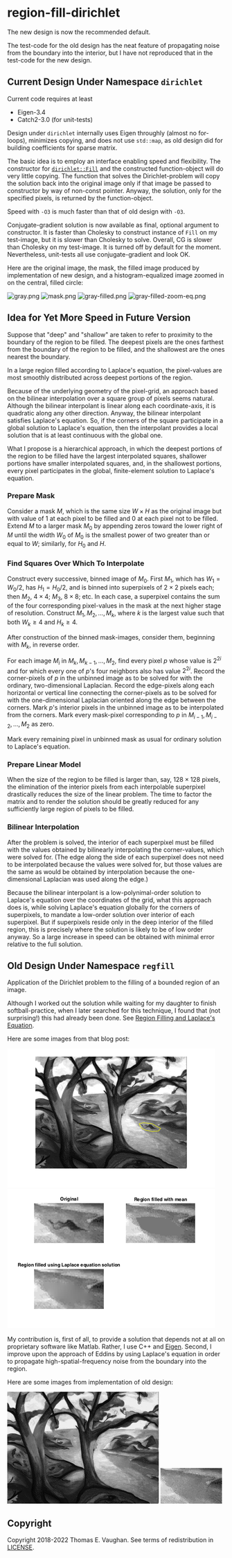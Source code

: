 <!-- vim: set filetype=none:
  Turn off markdown-type because LaTeX-notation
  doesn't work with markdown-mode.
  -->

# region-fill-dirichlet

The new design is now the recommended default.

The test-code for the old design has the neat
feature of propagating noise from the boundary
into the interior, but I have not reproduced
that in the test-code for the new design.

## Current Design Under Namespace `dirichlet`

Current code requires at least

- Eigen-3.4
- Catch2-3.0 (for unit-tests)

Design under `dirichlet` internally uses Eigen
throughly (almost no for-loops), minimizes
copying, and does not use `std::map`, as old
design did for building coefficients for
sparse matrix.

The basic idea is to employ an interface
enabling speed and flexibility.  The constructor
for
[`dirichlet::Fill`](include/dirichlet/Fill.hpp)
and the constructed function-object will do very
little copying.  The function that solves the
Dirichlet-problem will copy the solution back
into the original image only if that image be
passed to constructor by way of non-const
pointer.  Anyway, the solution, only for the
specified pixels, is returned by the
function-object.

Speed with `-O3` is much faster than that of
old design with `-O3`.

Conjugate-gradient solution is now available as
final, optional argument to constructor.  It is
faster than Cholesky to construct instance of
`Fill` on my test-image, but it is slower than
Cholesky to solve.  Overall, CG is slower than
Cholesky on my test-image.  It is turned off by
default for the moment.  Nevertheless,
unit-tests all use conjugate-gradient and look
OK.

Here are the original image, the mask, the
filled image produced by implementation of new
design, and a histogram-equalized image zoomed
in on the central, filled circle:

![gray.png](test/gray.png)
![mask.png](test/mask.png)
![gray-filled.png](test/gray-filled.png)
![gray-filled-zoom-eq.png](test/gray-filled-zoom-eq.png)

## Idea for Yet More Speed in Future Version

Suppose that "deep" and "shallow" are taken to
refer to proximity to the boundary of the region
to be filled.  The deepest pixels are the ones
farthest from the boundary of the region to be
filled, and the shallowest are the ones nearest
the boundary.

In a large region filled according to Laplace's
equation, the pixel-values are most smoothly
distributed across deepest portions of the
region.

Because of the underlying geometry of the
pixel-grid, an approach based on the bilinear
interpolation over a square group of pixels
seems natural.  Although the bilinear
interpolant is linear along each
coordinate-axis, it is quadratic along any other
direction.  Anyway, the bilinear interpolant
satisfies Laplace's equation.  So, if the
corners of the square participate in a global
solution to Laplace's equation, then the
interpolant provides a local solution that is at
least continuous with the global one.

What I propose is a hierarchical approach, in
which the deepest portions of the region to be
filled have the largest interpolated squares,
shallower portions have smaller interpolated
squares, and, in the shallowest portions, every
pixel participates in the global, finite-element
solution to Laplace's equation.

### Prepare Mask

Consider a mask $M$, which is the same size
$W \times H$ as the original image but with
value of 1 at each pixel to be filled and 0 at
each pixel not to be filled.  Extend $M$ to a
larger mask $M_0$ by appending zeros toward the
lower right of $M$ until the width $W_0$ of
$M_0$ is the smallest power of two greater than
or equal to $W$; similarly, for $H_0$ and $H$.

### Find Squares Over Which To Interpolate

Construct every successive, binned image of
$M_0.$  First $M_1$, which has $W_1=W_0/2$, has
$H_1=H_0/2$, and is binned into superpixels of
$2 \times 2$ pixels each; then $M_2$,
$4 \times 4$; $M_3$, $8 \times 8$; etc.  In each
case, a superpixel contains the sum of the four
corresponding pixel-values in the mask at the
next higher stage of resolution.  Construct
$M_1, M_2, \ldots, M_k$, where $k$ is the
largest value such that both $W_k \geq 4$ and
$H_k \geq 4$.

After construction of the binned mask-images,
consider them, beginning with $M_k,$ in reverse
order.

For each image $M_i$ in
$M_k, M_{k-1}, \ldots, M_2,$ find every pixel
$p$ whose value is $2^{2i}$ and for which every
one of $p$'s four neighbors also has value
$2^{2i}$.  Record the corner-pixels of $p$ in
the unbinned image as to be solved for with the
ordinary, two-dimensional Laplacian.  Record the
edge-pixels along each horizontal or vertical
line connecting the corner-pixels as to be
solved for with the one-dimensional Laplacian
oriented along the edge between the corners.
Mark $p$'s interior pixels in the unbinned image
as to be interpolated from the corners.  Mark
every mask-pixel corresponding to $p$ in
$M_{i-1}, M_{i-2}, \ldots, M_2$ as zero.

Mark every remaining pixel in unbinned mask as
usual for ordinary solution to Laplace's
equation.

### Prepare Linear Model

When the size of the region to be filled is
larger than, say, $128 \times 128$ pixels, the
elimination of the interior pixels from each
interpolable superpixel drastically reduces the
size of the linear problem.  The time to factor
the matrix and to render the solution should be
greatly reduced for any sufficiently large
region of pixels to be filled.

### Bilinear Interpolation

After the problem is solved, the interior of
each superpixel must be filled with the values
obtained by bilinearly interpolating the
corner-values, which were solved for.  (The edge
along the side of each superpixel does not need
to be interpolated because the values were
solved for, but those values are the same as
would be obtained by interpolation because the
one-dimensional Laplacian was used along the
edge.)

Because the bilinear interpolant is a
low-polynimal-order solution to Laplace's
equation over the coordinates of the grid, what
this approach does is, while solving Laplace's
equation globally for the corners of
superpixels, to mandate a low-order solution
over interior of each superpixel.  But if
superpixels reside only in the deep interior of
the filled region, this is precisely where the
solution is likely to be of low order anyway.
So a large increase in speed can be obtained
with minimal error relative to the full
solution.

## Old Design Under Namespace `regfill`

Application of the Dirichlet problem to the
filling of a bounded region of an image.

Although I worked out the solution while waiting
for my daughter to finish softball-practice,
when I later searched for this technique, I
found that (not surprising!) this had already
been done.  See [Region Filling and Laplace's
Equation](https://blogs.mathworks.com/steve/2015/06/17/region-filling-and-laplaces-equation/).

Here are some images from that blog post:

![exploring_regionfill_01.png](old/exploring_regionfill_01.png)
![exploring_regionfill_12.png](old/exploring_regionfill_12.png)

My contribution is, first of all, to provide a
solution that depends not at all on proprietary
software like Matlab.  Rather, I use C++ and
[Eigen](http://eigen.tuxfamily.org/index.php?title=Main_Page).
Second, I improve upon the approach of Eddins by
using Laplace's equation in order to propagate
high-spatial-frequency noise from the boundary
into the region.

Here are some images from implementation of old
design:

![trees-mod3.png](old/trees-mod3.png)
![trees-mod3-cut.png](old/trees-mod3-cut.png)

## Copyright

Copyright 2018-2022 Thomas E. Vaughan.  See
terms of redistribution in [LICENSE](LICENSE).

<!--
Narrow textwidth allows editing of file in
cell-phone's browser.

vim: set tw=48:
-->

